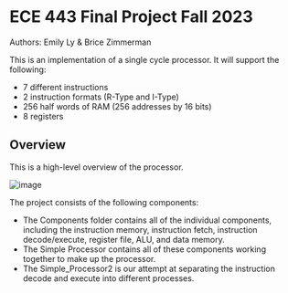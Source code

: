# ECE 443 Final Project Fall 2023

Authors: Emily Ly & Brice Zimmerman

This is an implementation of a single cycle processor. It will support the following:

- 7 different instructions
- 2 instruction formats (R-Type and I-Type)
- 256 half words of RAM (256 addresses by 16 bits)
- 8 registers

## Overview

This is a high-level overview of the processor.

![image](https://github.com/EmilyLy327/ece443_finalproject/assets/80123838/1a8fb9ca-3b57-4295-8f8b-2f6cdd856811)

The project consists of the following components:

- The Components folder contains all of the individual components, including the instruction memory, instruction fetch, instruction decode/execute, register file, ALU, and data memory.
- The Simple Processor contains all of these components working together to make up the processor.
- The Simple_Processor2 is our attempt at separating the instruction decode and execute into different processes.
